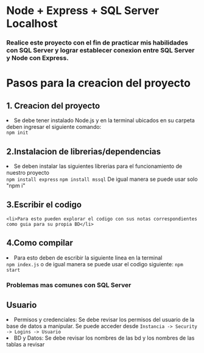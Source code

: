 # Node + Express + SQL Server Localhost

### Realice este proyecto con el fin de practicar mis habilidades con SQL Server y lograr establecer conexion entre SQL Server y Node con Express.

# Pasos para la creacion del proyecto

## 1. Creacion del proyecto
<li>Se debe tener instalado Node.js y en la terminal ubicados en su carpeta deben ingresar el siguiente comando:</li>
    <code>npm init</code>

## 2.Instalacion de librerias/dependencias
<li>Se deben instalar las siguientes librerias para el funcionamiento de nuestro proyecto</li>
    <code>npm install express</code>
    <code>npm install mssql</code>
    De igual manera se puede usar solo "npm i"

## 3.Escribir el codigo
    <li>Para esto pueden explorar el codigo con sus notas correspondientes como guia para su propia BD</li>

## 4.Como compilar
<li>Para esto deben de escribir la siguiente linea en la terminal</li>
    <code>npm index.js</code>
    o de igual manera se puede usar el codigo siguiente:
    <code>npm start</code>

### Problemas mas comunes con SQL Server 
## Usuario
<li>Permisos y credenciales: Se debe revisar los permisos del usuario de la base de datos a manipular. Se puede acceder desde <code>Instancia -> Security -> Logins -> Usuario</code></li>
<li>BD y Datos: Se debe revisar los nombres de las bd y los nombres de las tablas a revisar</li>